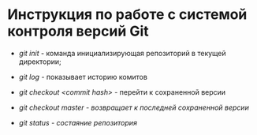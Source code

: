 # Инструкция по работе с системой контроля версий Git

* *git init* - команда инициализирующая репозиторий в текущей директории;

* *git log* - показывает историю комитов

* *git checkout \<commit hash>* -  перейти к сохраненной версии

* *git checkout master - возвращает к последней сохраненной версии* 

* *git status - состаяние репозитория* 